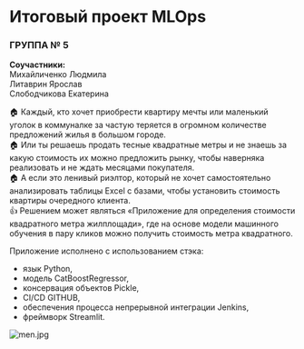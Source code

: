 # Итоговый проект MLOps    

### __ГРУППА № 5__     
__Соучастники:__     
Михайличенко Людмила    
Литаврин Ярослав    
Слободчикова Екатерина    

:house: Каждый, кто хочет приобрести квартиру мечты или маленький уголок в коммуналке за частую теряется в огромном количестве предложений жилья в большом городе.    
:house: Или ты решаешь продать тесные квадратные метры и не знаешь за какую стоимость их можно предложить рынку, чтобы наверняка реализовать и не ждать месяцами покупателя.    
:house: А если это ленивый риэлтор, который не хочет самостоятельно анализировать таблицы Excel с базами, чтобы установить стоимость квартиры очередного клиента.    
:thumbsup: Решением может являться «Приложение для определения стоимости квадратного метра жилплощади», где на основе модели машинного обучения в пару кликов можно получить стоимость метра квадратного.    

Приложение исполнено с использованием стэка:    
- язык Python,    
- модель CatBoostRegressor,    
- консервация объектов Pickle,    
- CI/CD GITHUB,    
- обеспечения процесса непрерывной интеграции Jenkins,    
- фреймворк Streamlit.

![men.jpg](https://github.com/YaRoLit/MLOPS_final_project/men.jpg)
